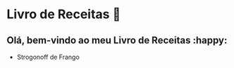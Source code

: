 # Livro de Receitas :cake:

## Olá, bem-vindo ao meu Livro de Receitas :happy:

- Strogonoff de Frango







